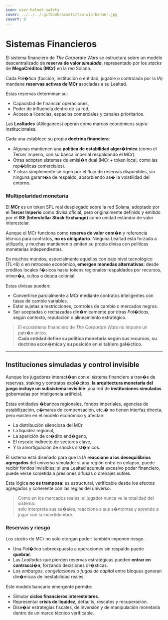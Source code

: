 ```yaml
---
icon: user-helmet-safety
cover: ../../../.gitbook/assets/tcw-wip-banner.jpg
coverY: 0
---
```


# Sistemas Financieros

El sistema financiero de _The Corporate Wars_ se estructura sobre un modelo descentralizado de **reserva de valor&#x20;**_**simulada**_, representado por los _stacks_ de **MegaCréditos (MCr)** en la red Solana.

Cada _Pol�tica_ (facción, institución o entidad, jugable o controlada por la IA) mantiene **reservas activas de MCr** asociadas a su Lealtad.

Estas reservas determinan su:

* Capacidad de financiar operaciones,
* Poder de influencia dentro de su red,
* Acceso a licencias, espacios comerciales y canales prioritarios.

Las **Lealtades** (Alliegances) operan como marcos económicos supra-institucionales.

Cada una establece su propia **doctrina financiera**:

* Algunas mantienen una **política de estabilidad algor�tmica** (como el Tercer Imperio, con su banca imperial respaldando el MCr).
* Otras adoptan sistemas de emisi�n dual (MCr + token local, como las rep�blicas comerciales).
* Y otras simplemente se rigen por el flujo de reservas disponibles, sin ninguna garant�a de respaldo, absorbiendo as� la volatilidad del entorno.

### Multipolaridad monetaria

El **MCr** es un token SPL real desplegado sobre la red Solana, adoptado por el **Tercer Imperio** como divisa oficial, pero originalmente definido y emitido por el **ISE (Interstellar Stock Exchange)** como unidad estándar de valor interestelar.

Aunque el MCr funciona como **reserva de valor com�n** y referencia técnica para contratos, **no es obligatorio**. Ninguna Lealtad está forzada a utilizarlo, y muchas mantienen o emiten su propia divisa con políticas monetarias independientes.

En muchos mundos, especialmente aquellos con bajo nivel tecnológico (TL<6) o en retroceso económico, **emergen monedas alternativas**: desde créditos locales f�sicos hasta tokens regionales respaldados por recursos, miner�a, cultos o deuda colonial.

Estas divisas pueden:

* Convertirse parcialmente a MCr mediante contratos inteligentes con tasas de cambio variables.
* Estar sujetas a restricciones, controles de cambio o mercados negros.
* Ser aceptadas o rechazadas din�micamente por otras _Pol�ticas_, según contexto, reputación o alineamiento estratégico.

> El ecosistema financiero de _The Corporate Wars_ no impone un patr�n único.\
> **Cada entidad define su política monetaria según sus recursos, su doctrina econ�mica y su posición en el tablero gal�ctico.**

***

## Instituciones simuladas y control invisible

Aunque los jugadores interact�an con el sistema financiero a trav�s de reservas, staking y contratos expl�citos, **la arquitectura monetaria del juego incluye un subsistema invisible**: una red de **instituciones simuladas** gobernadas por inteligencia artificial.

Estas entidades �bancos regionales, fondos imperiales, agencias de estabilización, c�maras de compensación, etc.� no tienen interfaz directa, pero existen en el modelo económico y afectan:

* La distribución silenciosa del MCr,
* La liquidez regional,
* La aparición de cr�dito end�geno,
* El rescate indirecto de sectores clave,
* Y la amortiguación de shocks sist�micos.

El sistema está diseñado para que la IA **reaccione a los desequilibrios agregados** del universo simulado: si una región entra en colapso, puede recibir fondos invisibles; si una Lealtad acumula excesivo poder financiero, puede verse sometida a presiones difusas o drenajes sutiles.

Esta lógica **no es tramposa**: es estructural, verificable desde los efectos agregados y coherente con las reglas del universo.

> Como en los mercados reales, el jugador nunca ve la totalidad del sistema:\
> solo interpreta sus se�ales, reacciona a sus s�ntomas y aprende a jugar con la incertidumbre.

### Reservas y riesgo

Los _stacks_ de MCr no solo otorgan poder: también imponen riesgo.

* Una _Pol�tica_ sobreexpuesta a operaciones sin respaldo puede **quebrar**.
* Las _Lealtades_ que pierden reservas estratégicas pueden **entrar en contracci�n**, forzando decisiones dr�sticas.
* Los _embargos_, _congelaciones_ o _fugas de capital_ entre bloques generan din�micas de inestabilidad reales.

Este modelo bancario emergente permite:

* Simular **ciclos financieros interestelares**.
* Representar **crisis de liquidez**, defaults, rescates y recuperación.
* Dise�ar estrategias fiscales, de inversión y de manipulación monetaria dentro de un marco técnico verificable.
